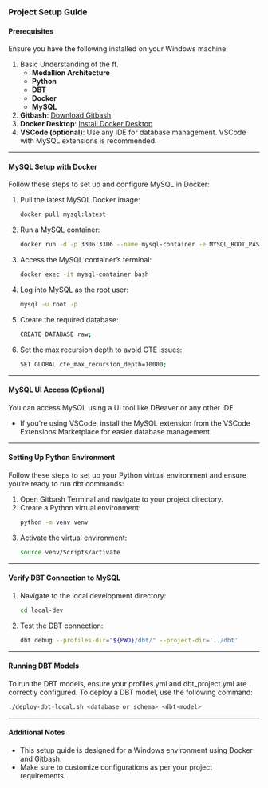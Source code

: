 ### Project Setup Guide

#### Prerequisites
Ensure you have the following installed on your Windows machine:
1. Basic Understanding of the ff.
    - **Medallion Architecture**
    - **Python**
    - **DBT**
    - **Docker**
    - **MySQL**
2. **Gitbash**: [Download Gitbash](https://git-scm.com/downloads)
3. **Docker Desktop**: [Install Docker Desktop](https://docs.docker.com/desktop/setup/install/windows-install/)
4. **VSCode (optional)**: Use any IDE for database management. VSCode with MySQL extensions is recommended.

---

#### MySQL Setup with Docker  
Follow these steps to set up and configure MySQL in Docker:

1. Pull the latest MySQL Docker image:
    ```bash
    docker pull mysql:latest
    ```
2. Run a MySQL container:
    ```bash
    docker run -d -p 3306:3306 --name mysql-container -e MYSQL_ROOT_PASSWORD=p@ssw0rd mysql:latest
    ```
3. Access the MySQL container’s terminal:
    ```bash
    docker exec -it mysql-container bash
    ```
4. Log into MySQL as the root user:
    ```bash
    mysql -u root -p
    ```
5. Create the required database:
    ```bash
    CREATE DATABASE raw;
    ```
6. Set the max recursion depth to avoid CTE issues:
    ```bash
    SET GLOBAL cte_max_recursion_depth=10000;
    ```

---

#### MySQL UI Access (Optional)
You can access MySQL using a UI tool like DBeaver or any other IDE.

- If you're using VSCode, install the MySQL extension from the VSCode Extensions Marketplace for easier database management.

---

#### Setting Up Python Environment
Follow these steps to set up your Python virtual environment and ensure you’re ready to run dbt commands:

1. Open Gitbash Terminal and navigate to your project directory.
2. Create a Python virtual environment:
    ```bash
    python -m venv venv
    ```
3. Activate the virtual environment:
    ```bash
    source venv/Scripts/activate
    ```

---

#### Verify DBT Connection to MySQL

1. Navigate to the local development directory:
    ```bash
    cd local-dev
    ```
2. Test the DBT connection:
    ```bash
    dbt debug --profiles-dir="${PWD}/dbt/" --project-dir='../dbt'
    ```

--- 

#### Running DBT Models

To run the DBT models, ensure your profiles.yml and dbt_project.yml are correctly configured.
To deploy a DBT model, use the following command:
```bash
./deploy-dbt-local.sh <database or schema> <dbt-model>
```

---

#### Additional Notes
- This setup guide is designed for a Windows environment using Docker and Gitbash.
- Make sure to customize configurations as per your project requirements.